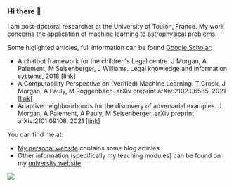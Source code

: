 ### Hi there 👋

I am post-doctoral researcher at the University of Toulon, France. My work concerns the application of machine learning to astrophysical problems. 

Some higlighted articles, full information can be found <a href="https://scholar.google.com/citations?user=AO1az5YAAAAJ">Google Scholar</a>:
- A chatbot framework for the children's Legal centre. J Morgan, A Paiement, M Seisenberger, J Williams. Legal knowledge and information systems, 2018 <a href="https://scholar.google.com/citations?view_op=view_citation&user=AO1az5YAAAAJ&citation_for_view=AO1az5YAAAAJ:d1gkVwhDpl0C">[link]</a>
- A Computability Perspective on (Verified) Machine Learning. T Crook, J Morgan, A Pauly, M Roggenbach. arXiv preprint arXiv:2102.06585, 2021 <a href="https://scholar.google.com/citations?view_op=view_citation&user=AO1az5YAAAAJ&citation_for_view=AO1az5YAAAAJ:UeHWp8X0CEIC">[link]</a>
- Adaptive neighbourhoods for the discovery of adversarial examples. J Morgan, A Paiement, A Pauly, M Seisenberger. arXiv preprint arXiv:2101.09108, 2021 <a href="https://scholar.google.com/citations?view_op=view_citation&user=AO1az5YAAAAJ&citation_for_view=AO1az5YAAAAJ:qjMakFHDy7sC">[link]</a>

You can find me at:
- <a href="https://blog.morganwastaken.com">My personal website</a> contains some blog articles.
- Other information (specifically my teaching modules) can be found on my <a href="https://pageperso.lis-lab.fr/jay.morgan/index.html">university website</a>.

<a href="https://github.com/jaypmorgan/top-langs">
  <img align="center" src="https://github-readme-stats.vercel.app/api/top-langs/?username=jaypmorgan&layout=compact&card_width=445" />
</a>
